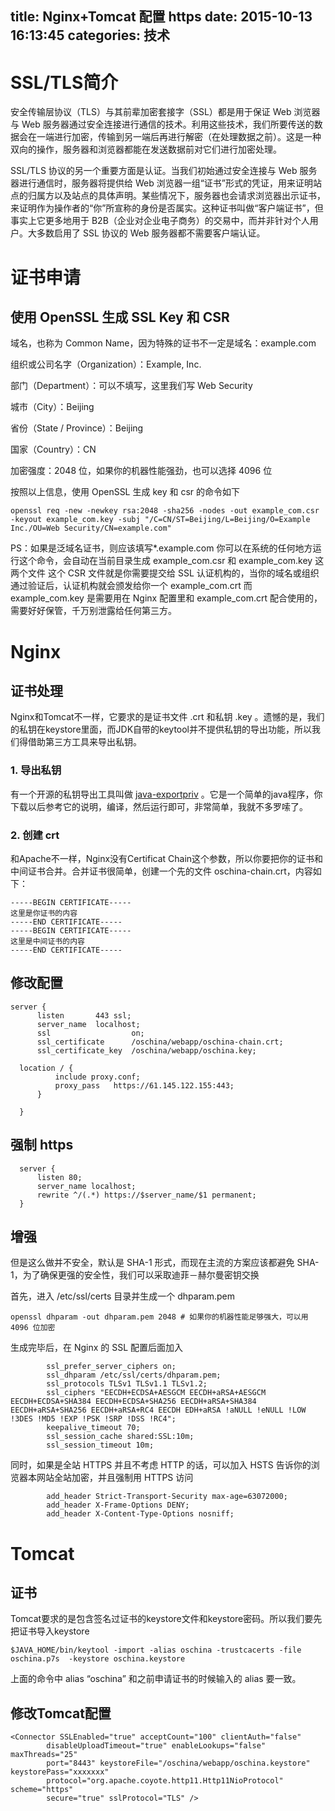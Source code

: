 title: Nginx+Tomcat 配置 https
date: 2015-10-13 16:13:45
categories: 技术
---
# SSL/TLS简介
安全传输层协议（TLS）与其前辈加密套接字（SSL）都是用于保证 Web 浏览器与 Web 服务器通过安全连接进行通信的技术。利用这些技术，我们所要传送的数据会在一端进行加密，传输到另一端后再进行解密（在处理数据之前）。这是一种双向的操作，服务器和浏览器都能在发送数据前对它们进行加密处理。

SSL/TLS 协议的另一个重要方面是认证。当我们初始通过安全连接与 Web 服务器进行通信时，服务器将提供给 Web 浏览器一组“证书”形式的凭证，用来证明站点的归属方以及站点的具体声明。某些情况下，服务器也会请求浏览器出示证书，来证明作为操作者的“你”所宣称的身份是否属实。这种证书叫做“客户端证书”，但事实上它更多地用于 B2B（企业对企业电子商务）的交易中，而并非针对个人用户。大多数启用了 SSL 协议的 Web 服务器都不需要客户端认证。

# 证书申请
## 使用 OpenSSL 生成 SSL Key 和 CSR

域名，也称为 Common Name，因为特殊的证书不一定是域名：example.com

组织或公司名字（Organization）：Example, Inc.

部门（Department）：可以不填写，这里我们写 Web Security

城市（City）：Beijing

省份（State / Province）：Beijing

国家（Country）：CN

加密强度：2048 位，如果你的机器性能强劲，也可以选择 4096 位

按照以上信息，使用 OpenSSL 生成 key 和 csr 的命令如下

```
openssl req -new -newkey rsa:2048 -sha256 -nodes -out example_com.csr -keyout example_com.key -subj "/C=CN/ST=Beijing/L=Beijing/O=Example Inc./OU=Web Security/CN=example.com"  
```
PS：如果是泛域名证书，则应该填写*.example.com
你可以在系统的任何地方运行这个命令，会自动在当前目录生成 example_com.csr 和 example_com.key 这两个文件
这个 CSR 文件就是你需要提交给 SSL 认证机构的，当你的域名或组织通过验证后，认证机构就会颁发给你一个 example_com.crt
而 example_com.key 是需要用在 Nginx 配置里和 example_com.crt 配合使用的，需要好好保管，千万别泄露给任何第三方。

[b0a12fd3]: http://www.oschina.net/p/java-exportpriv "java-exportpriv"

# Nginx
## 证书处理
Nginx和Tomcat不一样，它要求的是证书文件 .crt 和私钥 .key 。遗憾的是，我们的私钥在keystore里面，而JDK自带的keytool并不提供私钥的导出功能，所以我们得借助第三方工具来导出私钥。
### 1. 导出私钥
有一个开源的私钥导出工具叫做 [java-exportpriv][b0a12fd3] 。它是一个简单的java程序，你下载以后参考它的说明，编译，然后运行即可，非常简单，我就不多罗嗦了。
### 2. 创建 crt
和Apache不一样，Nginx没有Certificat Chain这个参数，所以你要把你的证书和中间证书合并。合并证书很简单，创建一个先的文件 oschina-chain.crt，内容如下：
```
-----BEGIN CERTIFICATE-----
这里是你证书的内容
-----END CERTIFICATE-----
-----BEGIN CERTIFICATE-----
这里是中间证书的内容
-----END CERTIFICATE-----
```
## 修改配置
```
server {
      listen       443 ssl;
      server_name  localhost;
      ssl                  on;
      ssl_certificate      /oschina/webapp/oschina-chain.crt;
      ssl_certificate_key  /oschina/webapp/oschina.key;

  location / {
          include proxy.conf;
          proxy_pass   https://61.145.122.155:443;
      }

  }
```
## 强制 https
```
  server {
      listen 80;
      server_name localhost;
      rewrite ^/(.*) https://$server_name/$1 permanent;
  }
```
## 增强
但是这么做并不安全，默认是 SHA-1 形式，而现在主流的方案应该都避免 SHA-1，为了确保更强的安全性，我们可以采取迪菲－赫尔曼密钥交换

首先，进入 /etc/ssl/certs 目录并生成一个 dhparam.pem
```
openssl dhparam -out dhparam.pem 2048 # 如果你的机器性能足够强大，可以用 4096 位加密  
```

生成完毕后，在 Nginx 的 SSL 配置后面加入
```
        ssl_prefer_server_ciphers on;
        ssl_dhparam /etc/ssl/certs/dhparam.pem;
        ssl_protocols TLSv1 TLSv1.1 TLSv1.2;
        ssl_ciphers "EECDH+ECDSA+AESGCM EECDH+aRSA+AESGCM EECDH+ECDSA+SHA384 EECDH+ECDSA+SHA256 EECDH+aRSA+SHA384 EECDH+aRSA+SHA256 EECDH+aRSA+RC4 EECDH EDH+aRSA !aNULL !eNULL !LOW !3DES !MD5 !EXP !PSK !SRP !DSS !RC4";
        keepalive_timeout 70;
        ssl_session_cache shared:SSL:10m;
        ssl_session_timeout 10m;
```
同时，如果是全站 HTTPS 并且不考虑 HTTP 的话，可以加入 HSTS 告诉你的浏览器本网站全站加密，并且强制用 HTTPS 访问
```
        add_header Strict-Transport-Security max-age=63072000;
        add_header X-Frame-Options DENY;
        add_header X-Content-Type-Options nosniff;
```

# Tomcat
## 证书
Tomcat要求的是包含签名过证书的keystore文件和keystore密码。所以我们要先把证书导入keystore
```
$JAVA_HOME/bin/keytool -import -alias oschina -trustcacerts -file oschina.p7s  -keystore oschina.keystore
```
上面的命令中 alias “oschina” 和之前申请证书的时候输入的 alias 要一致。
## 修改Tomcat配置
```
<Connector SSLEnabled="true" acceptCount="100" clientAuth="false"
        disableUploadTimeout="true" enableLookups="false" maxThreads="25"
        port="8443" keystoreFile="/oschina/webapp/oschina.keystore" keystorePass="xxxxxxx"
        protocol="org.apache.coyote.http11.Http11NioProtocol" scheme="https"
        secure="true" sslProtocol="TLS" />
```
